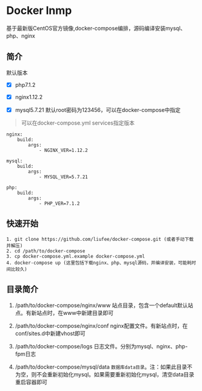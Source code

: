 Docker lnmp
=================
基于最新版CentOS官方镜像,docker-compose编排，源码编译安装mysql、php、nginx


简介
------------------------
默认版本

- [x] php7.1.2

- [x] nginx1.12.2

- [x] mysql5.7.21 默认root密码为123456，可以在docker-compose中指定

>可以在docker-compose.yml services指定版本

    nginx:
        build:
            args:
                - NGINX_VER=1.12.2
               
    mysql:
        build:
            args:
                - MYSQL_VER=5.7.21
                
    php:
        build:
            args:
                - PHP_VER=7.1.2


快速开始
-------------------
```shell
1. git clone https://github.com/liufee/docker-compose.git (或者手动下载并解压)
2. cd /path/to/docker-compose
3. cp docker-compose.yml.example docker-compose.yml
4. docker-compose up (这里包括下载nginx、php、mysql源码，并编译安装，可能耗时间比较久)
```


目录简介
-------------------
1. /path/to/docker-compose/nginx/www 站点目录，包含一个default默认站点。有新站点时，在www中新建目录即可

2. /path/to/docker-compose/nginx/conf nginx配置文件。有新站点时，在conf/sites.d中新建vhost即可

3. /path/to/docker-compose/logs 日志文件。分别为mysql、nginx、php-fpm日志

4. /path/to/docker-compose/mysql/data ```数据库data目录```。注：如果此目录不为空，则不会重新初始化mysql。如果需要重新初始化mysql，清空data目录重启容器即可
